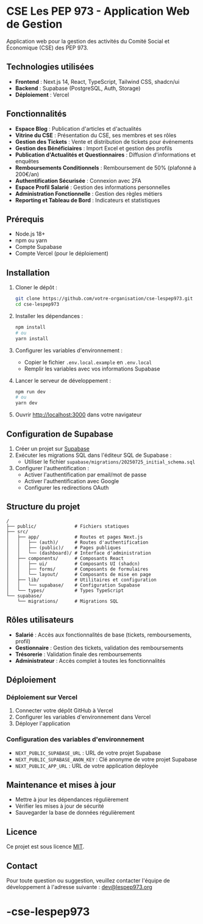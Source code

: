 # CSE Les PEP 973 - Application Web de Gestion

Application web pour la gestion des activités du Comité Social et Économique (CSE) des PEP 973.

## Technologies utilisées

- **Frontend** : Next.js 14, React, TypeScript, Tailwind CSS, shadcn/ui
- **Backend** : Supabase (PostgreSQL, Auth, Storage)
- **Déploiement** : Vercel

## Fonctionnalités

- **Espace Blog** : Publication d'articles et d'actualités
- **Vitrine du CSE** : Présentation du CSE, ses membres et ses rôles
- **Gestion des Tickets** : Vente et distribution de tickets pour événements
- **Gestion des Bénéficiaires** : Import Excel et gestion des profils
- **Publication d'Actualités et Questionnaires** : Diffusion d'informations et enquêtes
- **Remboursements Conditionnels** : Remboursement de 50% (plafonné à 200€/an)
- **Authentification Sécurisée** : Connexion avec 2FA
- **Espace Profil Salarié** : Gestion des informations personnelles
- **Administration Fonctionnelle** : Gestion des règles métiers
- **Reporting et Tableau de Bord** : Indicateurs et statistiques

## Prérequis

- Node.js 18+
- npm ou yarn
- Compte Supabase
- Compte Vercel (pour le déploiement)

## Installation

1. Cloner le dépôt :

   ```bash
   git clone https://github.com/votre-organisation/cse-lespep973.git
   cd cse-lespep973
   ```

2. Installer les dépendances :

   ```bash
   npm install
   # ou
   yarn install
   ```

3. Configurer les variables d'environnement :

   - Copier le fichier `.env.local.example` en `.env.local`
   - Remplir les variables avec vos informations Supabase

4. Lancer le serveur de développement :

   ```bash
   npm run dev
   # ou
   yarn dev
   ```

5. Ouvrir [http://localhost:3000](http://localhost:3000) dans votre navigateur

## Configuration de Supabase

1. Créer un projet sur [Supabase](https://supabase.com)
2. Exécuter les migrations SQL dans l'éditeur SQL de Supabase :
   - Utiliser le fichier `supabase/migrations/20250725_initial_schema.sql`
3. Configurer l'authentification :
   - Activer l'authentification par email/mot de passe
   - Activer l'authentification avec Google
   - Configurer les redirections OAuth

## Structure du projet

```
/
├── public/              # Fichiers statiques
├── src/
│   ├── app/             # Routes et pages Next.js
│   │   ├── (auth)/      # Routes d'authentification
│   │   ├── (public)/    # Pages publiques
│   │   └── (dashboard)/ # Interface d'administration
│   ├── components/      # Composants React
│   │   ├── ui/          # Composants UI (shadcn)
│   │   ├── forms/       # Composants de formulaires
│   │   └── layout/      # Composants de mise en page
│   ├── lib/             # Utilitaires et configuration
│   │   └── supabase/    # Configuration Supabase
│   └── types/           # Types TypeScript
└── supabase/
    └── migrations/      # Migrations SQL
```

## Rôles utilisateurs

- **Salarié** : Accès aux fonctionnalités de base (tickets, remboursements, profil)
- **Gestionnaire** : Gestion des tickets, validation des remboursements
- **Trésorerie** : Validation finale des remboursements
- **Administrateur** : Accès complet à toutes les fonctionnalités

## Déploiement

### Déploiement sur Vercel

1. Connecter votre dépôt GitHub à Vercel
2. Configurer les variables d'environnement dans Vercel
3. Déployer l'application

### Configuration des variables d'environnement

- `NEXT_PUBLIC_SUPABASE_URL` : URL de votre projet Supabase
- `NEXT_PUBLIC_SUPABASE_ANON_KEY` : Clé anonyme de votre projet Supabase
- `NEXT_PUBLIC_APP_URL` : URL de votre application déployée

## Maintenance et mises à jour

- Mettre à jour les dépendances régulièrement
- Vérifier les mises à jour de sécurité
- Sauvegarder la base de données régulièrement

## Licence

Ce projet est sous licence [MIT](LICENSE).

## Contact

Pour toute question ou suggestion, veuillez contacter l'équipe de développement à l'adresse suivante : dev@lespep973.org
# -cse-lespep973
